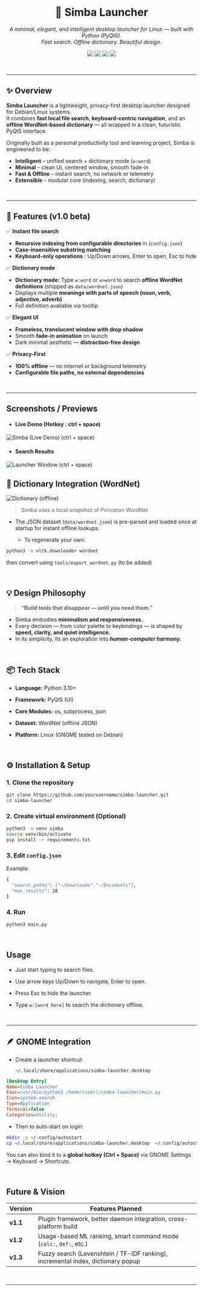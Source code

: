 <h1 align="center">🐾 Simba Launcher</h1>

<p align="center">
  <em>A minimal, elegant, and intelligent desktop launcher for Linux — built with Python (PyQt5).</em><br>
  <em>Fast search. Offline dictionary. Beautiful design.</em>
</p>

<p align="center">
  <img src="https://img.shields.io/badge/status-beta-blue" />
  <img src="https://img.shields.io/badge/python-3.10%2B-yellow" />
  <img src="https://img.shields.io/badge/license-MIT-green" />
  <img src="https://img.shields.io/badge/platform-Linux-lightgrey" />
</p>
<br>

---

## ✨ Overview

**Simba Launcher** is a lightweight, privacy-first desktop launcher designed for Debian/Linux systems.  
It combines **fast local file search**, **keyboard-centric navigation**, and an **offline WordNet-based dictionary** — all wrapped in a clean, futuristic PyQt5 interface.

Originally built as a personal productivity tool and learning project, Simba is engineered to be:
- **Intelligent** – unified search + dictionary mode (`w:word`)
- **Minimal** – clean UI, centered window, smooth fade-in
- **Fast & Offline** – instant search, no network or telemetry
- **Extensible** – modular core (indexing, search, dictionary)

<br>

---


## 🧭 Features (v1.0 beta)

✅ **Instant file search**
  
- **Recursive indexing from configurable directories** in (`config.json`)  
- **Case-insensitive substring matching**  
- **Keyboard-only operations** : Up/Down arrows, Enter to open, Esc to hide  

✅ **Dictionary mode**
- **Dictionary mode:** Type `w:word` or `w>word` to search **offline WordNet definitions** (shipped as `data/wordnet.json`)  
- Displays multiple **meanings with parts of speech (noun, verb, adjective, adverb)**  
- Full definition available via tooltip  

✅ **Elegant UI**
- **Frameless, translucent window with drop shadow**  
- Smooth **fade-in animation** on launch  
- Dark minimal aesthetic — **distraction-free design**  

✅ **Privacy-First**
- **100% offline** — no internet or background telemetry  
- **Configurable file paths, no external dependencies**  

<br>

---

## Screenshots / Previews

- #### Live Demo (Hotkey : ctrl + space)

![Simba (Live Demo) (ctrl + space)](images/simba-demo.gif)


- #### Search Results

![Launcher Window (ctrl + space)](images/img_screen.png)



## 🧠 Dictionary Integration (WordNet)
  
![Dictionary (offline)](images/img_dictionary.png)



  > Simba uses a local snapshot of Princeton WordNet

-  The JSON dataset (`data/wordnet.json`) is pre-parsed and loaded once at startup for instant offline lookups.

    
    - To regenerate your own:
 
```bash
python3 -m nltk.downloader wordnet
```

then convert using `tools/export_wordnet.py` (to be added)

<br>



## 💡 Design Philosophy

> **“Build tools that disappear — until you need them.”**

- Simba embodies **minimalism and responsiveness.**
- Every decision — from color palette to keybindings — is shaped by **speed, clarity, and quiet intelligence.**
- In its simplicity, its an exploration into ***human-computer harmony.***

<br>

## 📦 Tech Stack

- **Language:** Python 3.10+

- **Framework:** PyQt5 (UI)

- **Core Modules:** os, subprocess, json

- **Dataset:** WordNet (offline JSON)

- **Platform:** Linux (GNOME tested on Debian)

<br>


## ⚙️ Installation & Setup

### 1. Clone the repository
```bash
git clone https://github.com/yourusername/simba-launcher.git
cd simba-launcher
```

### 2. Create virtual environment (Optional)
```bash
python3 -m venv simba
source venv/bin/activate
pip install -r requirements.txt
```
### 3. Edit `config.json`

Example:
```bash
{
  "search_paths": ["~/Downloads","~/Documents"],
  "max_results": 20
}
```
### 4. Run
```bash
python3 main.py
```
<br>

## Usage

- Just start typing to search files.

- Use arrow keys Up/Down to navigate, Enter to open.

- Press Esc to hide the launcher.

- Type `w:[word here]` to search the dictionary offline.

<br>

---

## 🪶  GNOME Integration

- Create a launcher shortcut:

   `~/.local/share/applications/simba-launcher.desktop`

```ini
[Desktop Entry]
Name=Simba Launcher
Exec=/usr/bin/python3 /home/[user]/simba-launcher/main.py
Icon=system-search
Type=Application
Terminal=false
Categories=Utility;
```

- Then to auto-start on login:

```bash
mkdir -p ~/.config/autostart
cp ~/.local/share/applications/simba-launcher.desktop  ~/.config/autostart/
```

  You can also bind it to a **global hotkey (Ctrl + Space)** via GNOME Settings → Keyboard → Shortcuts.

<br>


## Future & Vision

| Version  | Features Planned                                                                 |
| -------- | -------------------------------------------------------------------------------- |
| **v1.1** | Plugin framework, better daemon integration, cross-platform build                |
| **v1.2** | Usage-based ML ranking, smart command mode (`calc:`, `def:`, etc.)               |
| **v1.3** | Fuzzy search (Levenshtein / TF-IDF ranking), incremental index, dictionary popup |

<br>

---
